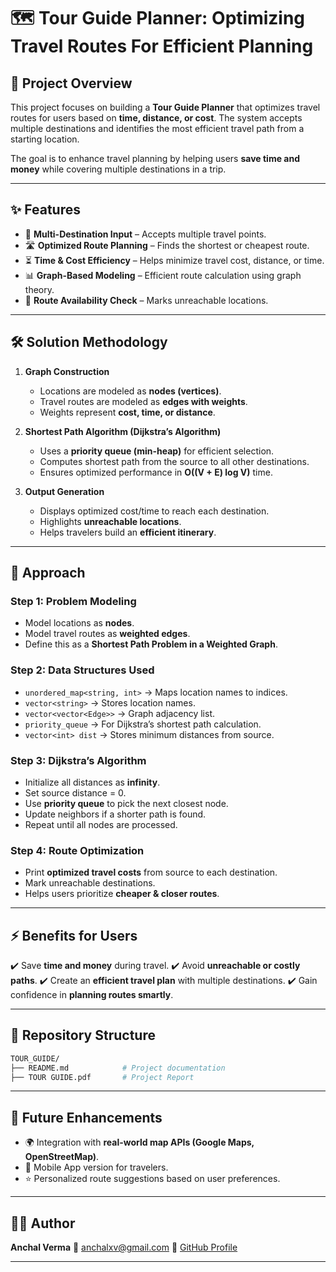 # 🗺️ Tour Guide Planner: Optimizing Travel Routes For Efficient Planning

## 📌 Project Overview

This project focuses on building a **Tour Guide Planner** that optimizes travel routes for users based on **time, distance, or cost**. The system accepts multiple destinations and identifies the most efficient travel path from a starting location.

The goal is to enhance travel planning by helping users **save time and money** while covering multiple destinations in a trip.

---

## ✨ Features

* 📍 **Multi-Destination Input** – Accepts multiple travel points.
* 🛣️ **Optimized Route Planning** – Finds the shortest or cheapest route.
* ⏳ **Time & Cost Efficiency** – Helps minimize travel cost, distance, or time.
* 📊 **Graph-Based Modeling** – Efficient route calculation using graph theory.
* 🚦 **Route Availability Check** – Marks unreachable locations.

---

## 🛠️ Solution Methodology

1. **Graph Construction**

   * Locations are modeled as **nodes (vertices)**.
   * Travel routes are modeled as **edges with weights**.
   * Weights represent **cost, time, or distance**.

2. **Shortest Path Algorithm (Dijkstra’s Algorithm)**

   * Uses a **priority queue (min-heap)** for efficient selection.
   * Computes shortest path from the source to all other destinations.
   * Ensures optimized performance in **O((V + E) log V)** time.

3. **Output Generation**

   * Displays optimized cost/time to reach each destination.
   * Highlights **unreachable locations**.
   * Helps travelers build an **efficient itinerary**.

---

## 📐 Approach

### Step 1: Problem Modeling

* Model locations as **nodes**.
* Model travel routes as **weighted edges**.
* Define this as a **Shortest Path Problem in a Weighted Graph**.

### Step 2: Data Structures Used

* `unordered_map<string, int>` → Maps location names to indices.
* `vector<string>` → Stores location names.
* `vector<vector<Edge>>` → Graph adjacency list.
* `priority_queue` → For Dijkstra’s shortest path calculation.
* `vector<int> dist` → Stores minimum distances from source.

### Step 3: Dijkstra’s Algorithm

* Initialize all distances as **infinity**.
* Set source distance = 0.
* Use **priority queue** to pick the next closest node.
* Update neighbors if a shorter path is found.
* Repeat until all nodes are processed.

### Step 4: Route Optimization

* Print **optimized travel costs** from source to each destination.
* Mark unreachable destinations.
* Helps users prioritize **cheaper & closer routes**.

---

## ⚡ Benefits for Users

✔️ Save **time and money** during travel.
✔️ Avoid **unreachable or costly paths**.
✔️ Create an **efficient travel plan** with multiple destinations.
✔️ Gain confidence in **planning routes smartly**.

---

## 📂 Repository Structure

```bash
TOUR_GUIDE/
├── README.md            # Project documentation
├── TOUR GUIDE.pdf       # Project Report
```

---

## 🚀 Future Enhancements

* 🌍 Integration with **real-world map APIs (Google Maps, OpenStreetMap)**.
* 📱 Mobile App version for travelers.
* ⭐ Personalized route suggestions based on user preferences.

---

## 👩‍💻 Author

**Anchal Verma**
📧 [anchalxv@gmail.com](mailto:anchalxv@gmail.com)
🔗 [GitHub Profile](https://github.com/anchalV194)

---

